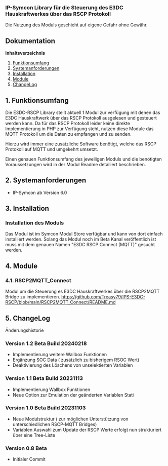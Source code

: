 ### IP-Symcon Library für die Steuerung des E3DC Hauskraftwerkes über das RSCP Protokoll
 
Die Nutzung des Moduls geschieht auf eigene Gefahr ohne Gewähr.

## Dokumentation

**Inhaltsverzeichnis**

1. [Funktionsumfang](#1-funktionsumfang) 
2. [Systemanforderungen](#2-systemanforderungen)
3. [Installation](#3-installation)
4. [Module](#4-module)
5. [ChangeLog](#5-changelog)

## 1. Funktionsumfang
Die E3DC-RSCP Library stellt aktuell 1 Modul zur verfügung mit denen das E3DC Hauskraftwerk über das RSCP Protokoll ausgelesen und gesteuert werden kann. Da für das RSCP Protokoll leider keine direkte Implementierung in PHP zur Verfügung steht, nutzen diese Module das MQTT Protokoll um die Daten zu empfangen und zu senden.

Hierzu wird immer eine zusätzliche Software benötigt, welche das RSCP Protokoll auf MQTT und umgekehrt umsetzt.

Einen genauen Funktionsumfang des jeweiligen Moduls und die benötigten Voraussetzungen wird in der Modul Readme detailiert beschrieben.

## 2. Systemanforderungen
- IP-Symcon ab Version 6.0

## 3. Installation

### Installation des Moduls
Das Modul ist im Symcon Modul Store verfügbar und kann von dort einfach installiert werden. Solang das Modul noch im Beta Kanal veröffentlich ist muss mit dem genauen Namen "E3DC RSCP Connect (MQTT)" gesucht werden.

## 4. Module

### 4.1. RSCP2MQTT_Connect
Modul um die Steuerung es E3DC Hauskraftwerkes über die RSCP2MQTT Bridge zu implementieren.
https://github.com/Treasy79/IPS-E3DC-RSCP/blob/main/RSCP2MQTT_Connect/README.md

## 5. ChangeLog
Änderungshistorie

### Version 1.2 Beta Build 20240218
* Implementierung weitere Wallbox Funktionen
* Ergänzung SOC Data ( zusätzlich zu bisherigem RSOC Wert)
* Deaktivierung des Löschens von unselektierten Variablen

### Version 1.1 Beta Build 20231113
* Implementierung Wallbox Funktionen
* Neue Option zur Emulation der geänderten Variablen Stati

### Version 1.0 Beta Build 20231103
* Neue Modulstruktur ( zur möglichen Unterstützung von unterschiedlichen RSCP-MQTT Bridges)
* Variablen Auswahl zum Update der RSCP Werte erfolgt nun strukturiert über eine Tree-Liste

### Version 0.8 Beta
* Initialer Commit
  